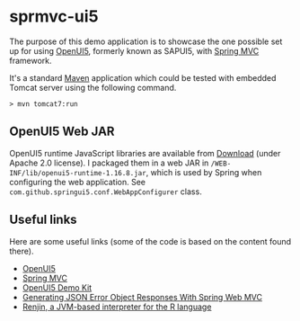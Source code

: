 sprmvc-ui5
==========

The purpose of this demo application is to showcase the one possible set up for using [OpenUI5](http://sap.github.io/openui5/),
formerly known as SAPUI5, with [Spring MVC](http://docs.spring.io/spring/docs/current/spring-framework-reference/html/mvc.html)
framework.

It's a standard [Maven](http://maven.apache.org/) application which could be tested with embedded Tomcat server using
the following command.

`> mvn tomcat7:run`

OpenUI5 Web JAR
---------------

OpenUI5 runtime JavaScript libraries are available from [Download](http://sap.github.io/openui5/download.html) (under Apache 2.0 license).
I packaged them in a web JAR in `/WEB-INF/lib/openui5-runtime-1.16.8.jar`, which is used by Spring when configuring the
web application. See `com.github.springui5.conf.WebAppConfigurer` class.

Useful links
------------

Here are some useful links (some of the code is based on the content found there).

* [OpenUI5](http://sap.github.io/openui5/)
* [Spring MVC](http://docs.spring.io/spring/docs/current/spring-framework-reference/html/mvc.html)
* [OpenUI5 Demo Kit](https://openui5.hana.ondemand.com/#content/Overview.html)
* [Generating JSON Error Object Responses With Spring Web MVC](http://springinpractice.com/2013/10/09/generating-json-error-object-responses-with-spring-web-mvc)
* [Renjin, a JVM-based interpreter for the R language](http://www.renjin.org/)

